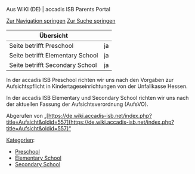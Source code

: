 Aus WIKI (DE) | accadis ISB Parents Portal

[Zur Navigation springen](https://de.wiki.accadis-isb.net/Aufsicht#mw-head) [Zur Suche springen](https://de.wiki.accadis-isb.net/Aufsicht#searchInput)

| Übersicht | |
| --- | --- |
| Seite betrifft Preschool | ja |
| Seite betrifft Elementary School | ja |
| Seite betrifft Secondary School | ja |

In der accadis ISB Preschool richten wir uns nach den Vorgaben zur Aufsichtspflicht in Kindertageseinrichtungen von der Unfallkasse Hessen.

In der accadis ISB Elementary und Secondary School richten wir uns nach der aktuellen Fassung der Aufsichtsverordnung (AufsVO).

Abgerufen von „[https://de.wiki.accadis-isb.net/index.php?title=Aufsicht&oldid=557](https://de.wiki.accadis-isb.net/index.php?title=Aufsicht&oldid=557)“

[Kategorien](https://de.wiki.accadis-isb.net/Spezial:Kategorien "Spezial:Kategorien"):

-   [Preschool](https://de.wiki.accadis-isb.net/Kategorie:Preschool "Kategorie:Preschool")
-   [Elementary School](https://de.wiki.accadis-isb.net/Kategorie:Elementary_School "Kategorie:Elementary School")
-   [Secondary School](https://de.wiki.accadis-isb.net/Kategorie:Secondary_School "Kategorie:Secondary School")